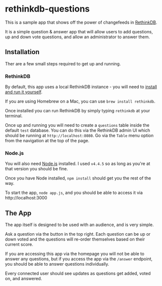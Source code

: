 # rethinkdb-questions

This is a sample app that shows off the power of changefeeds in [RethinkDB](http://www.rethinkdb.com).

It is a simple question & answer app that will allow users to add questions, up and down vote questions, and allow an administrator to answer them.

## Installation
Ther are a few small steps required to get up and running.

### RethinkDB

By default, this app uses a local RethinkDB instance - you will need to [install and run it yourself](https://www.rethinkdb.com/docs/install/).

If you are using Homebrew on a Mac, you can use `brew install rethinkdb`.

Once installed you can run RethinkDB by simply typing `rethinkdb` at your terminal.

Once up and running you will need to create a `questions` table inside the default `test` database. You can do this via the RethinkDB admin UI which should be running at `http://localhost:8080`. Go via the `Table` menu option from the navigation at the top of the page.

### Node.js

You will also need [Node.js](http://www.nodejs.org) installed. I used `v4.4.5` so as long as you're at that version you should be fine.

Once you have Node installed, `npm install` should get you the rest of the way.

To start the app, `node app.js`, and you should be able to access it via http://localhost:3000

## The App

The app itself is designed to be used with an audience, and is very simple.

Ask a question via the button in the top right. Each question can be up or down voted and the questions will re-order themselves based on their current score.

If you are accessing this app via the homepage you will not be able to answer any questions, but if you access the app via the `/answer` endpoint, you should be able to answer questions individually.

Every connected user should see updates as questions get added, voted on, and answered.